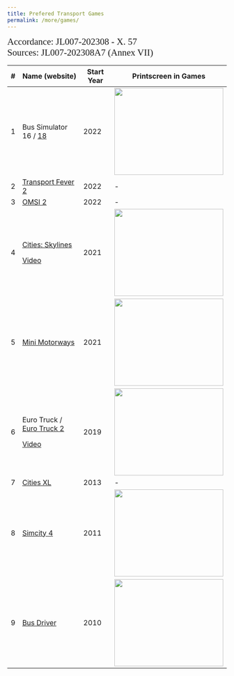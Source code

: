 ```yaml
---
title: Prefered Transport Games
permalink: /more/games/
---
```


<style>
.intro{
font-family:times;
font-size:21px;
}
</style>


<div class="intro">
  Accordance: JL007-202308 - X. 57
</div>

<div class="intro">
  Sources: JL007-202308A7 (Annex VII)
</div>

<table class="table table-striped table-hover ">
  <thead>
    <tr>
      <th>#</th>
      <th>Name (website)</th>
      <th>Start Year</th>
      <th>Printscreen in Games</th>
    </tr>
  </thead>
  <tbody>
    <tr>
      <td>1</td>
      <td>
        Bus Simulator 16 / <a href="https://store.steampowered.com/app/515180/Bus_Simulator_18/">18</a>
      </td>
      <td>2022</td>
      <td><img src="{{ "/assets/img/bussim.png" | relative_url }}" class="center" width='250' height='200'></td>
    </tr>
    <tr>
      <td>2</td>
      <td>
        <a href="https://www.transportfever2.com/">Transport Fever 2</a>
      </td>
      <td>2022</td>
      <td>-</td>
    </tr>
    <tr>
      <td>3</td>
      <td>
        <a href="https://store.steampowered.com/app/252530/OMSI_2_Steam_Edition/">OMSI 2</a>
      </td>
      <td>2022</td>
      <td>-</td>
    </tr>
    <tr>
      <td>4</td>
      <td>
        <p><a href="https://store.steampowered.com/app/255710/Cities_Skylines/">Cities: Skylines</a></p>
        <p><a href="https://www.youtube.com/watch?v=bWYeUXXY2J4" class="btn btn-video active" aria-pressed="true">Video</a></p>
      </td>
      <td>2021</td>
      <td><img src="{{ "/assets/img/skylines.png" | relative_url }}" class="center" width='250' height='200'></td>
    </tr>
    <tr>
      <td>5</td>
      <td>
        <a href="https://store.steampowered.com/app/1127500/Mini_Motorways/">Mini Motorways</a>
      </td>
      <td>2021</td>
      <td><img src="{{ "/assets/img/minimotor.png" | relative_url }}" class="center" width='250' height='200'></td>
    </tr>
        <tr>
      <td>6</td>
      <td>       
        <p>Euro Truck / <a href="https://eurotrucksimulator2.com/">Euro Truck 2</a></p>
        <p><a href="https://www.youtube.com/playlist?list=PLB_VLCz8KIBLuDXZ2OsmJc_620gfzSZNF" class="btn btn-video active" aria-pressed="true">Video</a></p>      
      </td>
      <td>2019</td>
      <td><img src="{{ "/assets/img/Eurotruck.png" | relative_url }}" class="center" width='250' height='200'></td>
    </tr>
    <tr>
      <td>7</td>
      <td>
        <a href="https://store.steampowered.com/app/231140/Cities_XL_Platinum/">Cities XL</a>
      </td>
      <td>2013</td>
      <td>-</td>
    </tr>
    <tr>
      <td>8</td>
      <td>
        <a href="https://store.steampowered.com/app/24780/SimCity_4_Deluxe_Edition/">Simcity 4</a>
      </td>
      <td>2011</td>
      <td><img src="{{ "/assets/img/simcity.png" | relative_url }}" class="center" width='250' height='200'></td>
    </tr>
    <tr>
      <td>9</td>
      <td>
        <a href="https://store.steampowered.com/app/302080/Bus_Driver/">Bus Driver</a>
      </td>
      <td>2010</td>
      <td><img src="{{ "/assets/img/busdriver.png" | relative_url }}" class="center" width='250' height='200'></td>
    </tr>
  </tbody>
</table>
